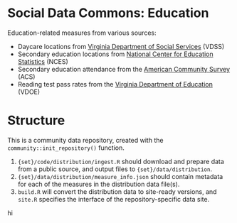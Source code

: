 # Social Data Commons: Education
Education-related measures from various sources:
- Daycare locations from [Virginia Department of Social Services](https://www.dss.virginia.gov) (VDSS)
- Secondary education locations from [National Center for Education Statistics](https://nces.ed.gov) (NCES)
- Secondary education attendance from the [American Community Survey](https://www.census.gov/programs-surveys/acs.html) (ACS)
- Reading test pass rates from the [Virginia Department of Education](https://www.doe.virginia.gov) (VDOE)

# Structure
This is a community data repository, created with the `community::init_repository()` function.
1. `{set}/code/distribution/ingest.R` should download and prepare data from a public source, and output files to `{set}/data/distribution`.
2. `{set}/data/distribution/measure_info.json` should contain metadata for each of the measures in the distribution data file(s).
3. `build.R` will convert the distribution data to site-ready versions, and `site.R` specifies the interface of the repository-specific data site.

hi
